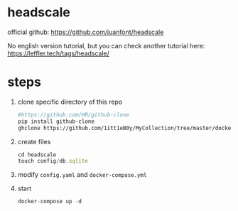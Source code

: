# headscale

official github: <https://github.com/juanfont/headscale>

No english version tutorial, but you can check another tutorial here: <https://leffler.tech/tags/headscale/>

# steps


1. clone specific directory of this repo

   ```bash
   #https://github.com/HR/github-clone
   pip install github-clone 
   ghclone https://github.com/1itt1eB0y/MyCollection/tree/master/docker/headscale
   ```
2. create files

   ```javascript
   cd headscale
   touch config/db.sqlite
   ```
3. modify `config.yaml` and `docker-compose.yml`
4. start

   ```javascript
   docker-compose up -d
   ```


